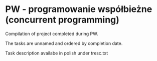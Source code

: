 # PW - programowanie współbieżne (concurrent programming)

Compilation of project completed during PW.  

The tasks are unnamed and ordered by completion date.

Task description availabe in polish under tresc.txt